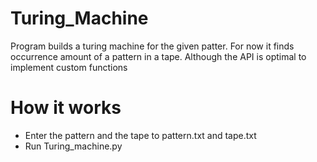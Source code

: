 # Turing_Machine
Program builds a turing machine for the given patter. For now it finds occurrence amount of a pattern in a tape. Although the API is optimal to implement custom functions

# How it works
- Enter the pattern and the tape to pattern.txt and tape.txt
- Run Turing_machine.py
